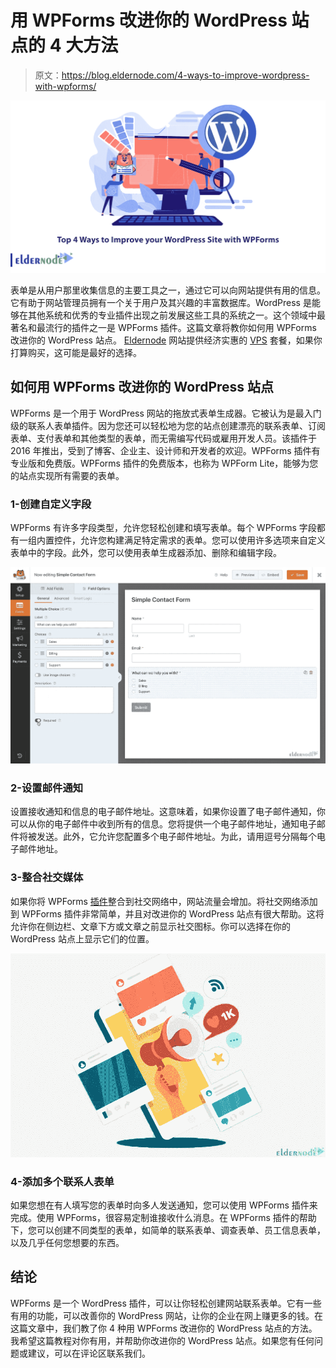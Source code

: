 # 用 WPForms 改进你的 WordPress 站点的 4 大方法

> 原文：<https://blog.eldernode.com/4-ways-to-improve-wordpress-with-wpforms/>

![Top 4 Ways to Improve your WordPress Site with WPForms](img/cd12316e500db6cc49639025ea5b8bb1.png)

表单是从用户那里收集信息的主要工具之一，通过它可以向网站提供有用的信息。它有助于网站管理员拥有一个关于用户及其兴趣的丰富数据库。WordPress 是能够在其他系统和优秀的专业插件出现之前发展这些工具的系统之一。这个领域中最著名和最流行的插件之一是 WPForms 插件。这篇文章将教你如何用 WPForms 改进你的 WordPress 站点。 [Eldernode](https://eldernode.com/) 网站提供经济实惠的 [VPS](https://eldernode.com/vps/) 套餐，如果你打算购买，这可能是最好的选择。

## **如何用 WPForms 改进你的 WordPress 站点**

WPForms 是一个用于 WordPress 网站的拖放式表单生成器。它被认为是最入门级的联系人表单插件。因为您还可以轻松地为您的站点创建漂亮的联系表单、订阅表单、支付表单和其他类型的表单，而无需编写代码或雇用开发人员。该插件于 2016 年推出，受到了博客、企业主、设计师和开发者的欢迎。WPForms 插件有专业版和免费版。WPForms 插件的免费版本，也称为 WPForm Lite，能够为您的站点实现所有需要的表单。

### **1-创建自定义字段**

WPForms 有许多字段类型，允许您轻松创建和填写表单。每个 WPForms 字段都有一组内置控件，允许您构建满足特定需求的表单。您可以使用许多选项来自定义表单中的字段。此外，您可以使用表单生成器添加、删除和编辑字段。

![Create-Custom-field](img/a08c938dc11cab01d12c15f83c915e10.png)

### **2-设置邮件通知**

设置接收通知和信息的电子邮件地址。这意味着，如果你设置了电子邮件通知，你可以从你的电子邮件中收到所有的信息。您将提供一个电子邮件地址，通知电子邮件将被发送。此外，它允许您配置多个电子邮件地址。为此，请用逗号分隔每个电子邮件地址。

### **3-整合社交媒体**

如果你将 WPForms [插件](https://blog.eldernode.com/most-important-wordpress-plugins/)整合到社交网络中，网站流量会增加。将社交网络添加到 WPForms 插件非常简单，并且对改进你的 WordPress 站点有很大帮助。这将允许你在侧边栏、文章下方或文章之前显示社交图标。你可以选择在你的 WordPress 站点上显示它们的位置。

![WPForm-social-media](img/63a4d4ed81af65d44edc581aff9bcf78.png)

### **4-添加多个联系人表单**

如果您想在有人填写您的表单时向多人发送通知，您可以使用 WPForms 插件来完成。使用 WPForms，很容易定制谁接收什么消息。在 WPForms 插件的帮助下，您可以创建不同类型的表单，如简单的联系表单、调查表单、员工信息表单，以及几乎任何您想要的东西。

## 结论

WPForms 是一个 WordPress 插件，可以让你轻松创建网站联系表单。它有一些有用的功能，可以改善你的 WordPress 网站，让你的企业在网上赚更多的钱。在这篇文章中，我们教了你 4 种用 WPForms 改进你的 WordPress 站点的方法。我希望这篇教程对你有用，并帮助你改进你的 WordPress 站点。如果您有任何问题或建议，可以在评论区联系我们。